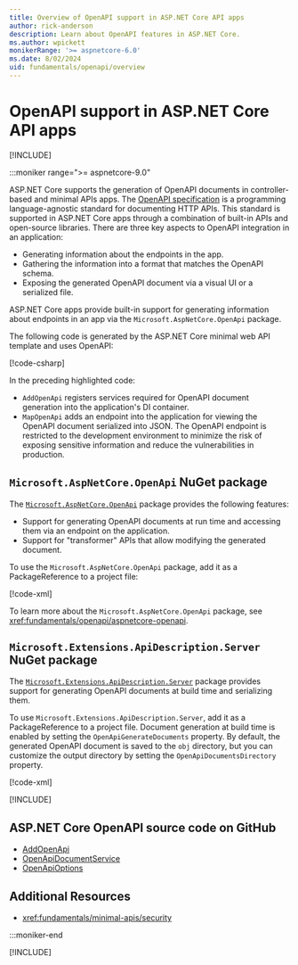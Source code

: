 ```yaml
---
title: Overview of OpenAPI support in ASP.NET Core API apps
author: rick-anderson
description: Learn about OpenAPI features in ASP.NET Core.
ms.author: wpickett
monikerRange: '>= aspnetcore-6.0'
ms.date: 8/02/2024
uid: fundamentals/openapi/overview
---
```

# OpenAPI support in ASP.NET Core API apps

[!INCLUDE[](~/includes/not-latest-version.md)]

:::moniker range=">= aspnetcore-9.0"

ASP.NET Core supports the generation of OpenAPI documents in controller-based and minimal APIs apps.
The [OpenAPI specification](https://spec.openapis.org/oas/latest.html) is a programming language-agnostic standard for documenting HTTP APIs. This standard is supported in ASP.NET Core apps through a combination of built-in APIs and open-source libraries. There are three key aspects to OpenAPI integration in an application:

* Generating information about the endpoints in the app.
* Gathering the information into a format that matches the OpenAPI schema.
* Exposing the generated OpenAPI document via a visual UI or a serialized file.

ASP.NET Core apps provide built-in support for generating information about endpoints in an app via the `Microsoft.AspNetCore.OpenApi` package.

<!-- TODO: Merge content from controllers overview here, as appropriate -->

The following code is generated by the ASP.NET Core minimal web API template and uses OpenAPI:

[!code-csharp[](~/fundamentals/openapi/samples/9.x/WebMinOpenApi/Program.cs?name=snippet_default&highlight=5,9-12)]

In the preceding highlighted code:

* `AddOpenApi` registers services required for OpenAPI document generation into the application's DI container.
* `MapOpenApi` adds an endpoint into the application for viewing the OpenAPI document serialized into JSON. The OpenAPI endpoint is restricted to the development environment to minimize the risk of exposing sensitive information and reduce the vulnerabilities in production.

<a name="openapinuget"></a>

## `Microsoft.AspNetCore.OpenApi` NuGet package

The [`Microsoft.AspNetCore.OpenApi`](https://www.nuget.org/packages/Microsoft.AspNetCore.OpenApi/) package provides the following features:

* Support for generating OpenAPI documents at run time and accessing them via an endpoint on the application.
* Support for "transformer" APIs that allow modifying the generated document.

To use the `Microsoft.AspNetCore.OpenApi` package, add it as a PackageReference to a project file:

[!code-xml[](~/fundamentals/openapi/samples/9.x/WebMinOpenApi/projectFile.xml?highlight=15)]

To learn more about the `Microsoft.AspNetCore.OpenApi` package, see <xref:fundamentals/openapi/aspnetcore-openapi>.

## `Microsoft.Extensions.ApiDescription.Server` NuGet package

The [`Microsoft.Extensions.ApiDescription.Server`](https://www.nuget.org/packages/Microsoft.Extensions.ApiDescription.Server/) package provides support for generating OpenAPI documents at build time and serializing them.

To use `Microsoft.Extensions.ApiDescription.Server`, add it as a PackageReference to a project file.
Document generation at build time is enabled by setting the `OpenApiGenerateDocuments` property.
By default, the generated OpenAPI document is saved to the `obj` directory, but you can customize
the output directory by setting the `OpenApiDocumentsDirectory` property.

[!code-xml[](~/fundamentals/openapi/samples/9.x/WebMinOpenApi/projectFile.xml?highlight=9-12,16-19)]

<!-- Include makes it trivial to move this anywhere in the doc.
 ## API v. Endpoint v. Operation -->
[!INCLUDE[](~/fundamentals/openapi/includes/api_endpoint_operation.md)]

## ASP.NET Core OpenAPI source code on GitHub

* [AddOpenApi](https://github.com/dotnet/aspnetcore/blob/main/src/OpenApi/src/Extensions/OpenApiServiceCollectionExtensions.cs)
* [OpenApiDocumentService](https://github.com/dotnet/aspnetcore/blob/main/src/OpenApi/src/Services/OpenApiDocumentService.cs)
* [OpenApiOptions](https://github.com/dotnet/aspnetcore/blob/main/src/OpenApi/src/Services/OpenApiOptions.cs)

## Additional Resources

* <xref:fundamentals/minimal-apis/security>

:::moniker-end

[!INCLUDE[](~/fundamentals/openapi/includes/overview6-8.md)]
